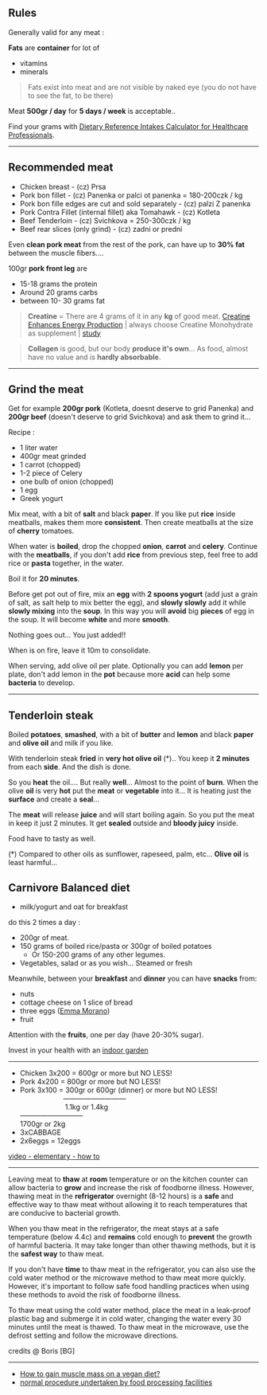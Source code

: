 ## Rules 

Generally valid for any meat :

**Fats** are **container** for lot of   

* vitamins   
* minerals  

> Fats exist into meat and are not visible by naked eye  (you do not have to see the fat, to be there)  

Meat **500gr / day** for **5 days / week** is acceptable..  

Find your grams with [Dietary Reference Intakes Calculator for Healthcare Professionals](https://www.nal.usda.gov/fnic/dri-calculator/).

----------

## Recommended meat

* Chicken breast - (cz) Prsa
* Pork bon fillet - (cz) Panenka or palci ot panenka = 180-200czk / kg
* Pork bon fille edges are cut and sold separately - (cz) palzi Z panenka
* Pork Contra Fillet (internal fillet) aka Tomahawk - (cz) Kotleta
* Beef Tenderloin - (cz) Svichkova = 250-300czk / kg
* Beef rear slices (only grind) - (cz) zadni or predni

Even **clean pork meat** from the rest of the pork, can have up to **30% fat** between the muscle fibers.... 

100gr **pork front leg** are 

* 15-18 grams the protein  
* Around 20 grams carbs  
* between 10- 30 grams fat  

> **Creatine** = There are 4 grams of it in any **kg** of good meat.   [Creatine Enhances Energy Production](https://www.healthline.com/nutrition/creatine-for-muscle-and-strength) | always choose Creatine Monohydrate as supplement | [study](https://www.ncbi.nlm.nih.gov/pmc/articles/PMC4304302/)

> **Collagen** is good, but our body **produce it's own**... As food, almost have no value and is **hardly absorbable**.



----------

## Grind the meat

Get for example **200gr pork** (Kotleta, doesnt deserve to grid Panenka) and **200gr beef** (doesn't deserve to grid Svichkova) and ask them to grind it...


Recipe :  

* 1 liter water
* 400gr meat grinded  
* 1 carrot (chopped)
* 1-2 piece of Celery
* one bulb of onion (chopped)
* 1 egg
* Greek yogurt

Mix meat, with a bit of **salt** and black **paper**. If you like put **rice** inside meatballs, makes them more **consistent**. Then create meatballs at the size of **cherry** tomatoes. 

When water is **boiled**, drop the chopped **onion**, **carrot** and **celery**. Continue with the **meatballs**, if you don't add **rice** from previous step, feel free to add rice or **pasta** together, in the water.

Boil it for **20 minutes**.

Before get pot out of fire, mix an **egg** with **2 spoons yogurt**  (add just a grain of salt, as salt help to mix better the egg), and **slowly slowly** add it while **slowly mixing** into the **soup**. In this way you will **avoid** big **pieces** of egg in the soup. It will become **white** and more **smooth**.

Nothing goes out... You just added!!

When is on fire, leave it 10m to consolidate.

When serving, add olive oil per plate. Optionally you can add **lemon** per plate, don't add lemon in the **pot** because more **acid** can help some **bacteria** to develop.


----------

## Tenderloin steak

Boiled **potatoes**, **smashed**, with a bit of **butter** and **lemon** and black **paper** and **olive oil**  and milk if you like. 

With tenderloin steak **fried** in **very hot olive oil** (*).. You keep it **2 minutes** from each **side**. And the dish is done.

So you **heat** the oil.... But really **well**... Almost to the point of **burn**. When the olive **oil** is very **hot** put the **meat** or **vegetable** into it... It is heating just the **surface** and create a **seal**...

The **meat** will release **juice** and will start boiling again. So you put the meat in keep it just 2 minutes.
It get **sealed** outside and **bloody juicy** inside.


Food have to tasty as well.

(*) Compared to other oils as sunflower, rapeseed, palm, etc... **Olive oil** is least harmful...


## Carnivore Balanced	 diet

* milk/yogurt and oat for breakfast 


do this 2 times a day :

* 200gr of meat.
* 150 grams of boiled rice/pasta or 300gr of boiled potatoes 
	* Or 150-200 grams of any other legumes.
* Vegetables, salad or as you wish... Steamed or fresh

Meanwhile, between your **breakfast** and **dinner** you can have **snacks** from:  

* nuts  
* cottage cheese on 1 slice of bread  
* three eggs ([Emma Morano](https://www.bbc.com/news/world-europe-39610937))
* fruit

Attention with the **fruits**, one per day (have 20-30% sugar).

Invest in your health with an [indoor garden](https://clickandgrow.com/)  

----------  

* Chicken 3x200 = 600gr or more but NO LESS!
* Pork 4x200 = 800gr or more but NO LESS!
* Pork 3x100 = 300gr or 600gr (dinner) or more but NO LESS!  
&nbsp;&nbsp;&nbsp;&nbsp;&nbsp;&nbsp;&nbsp;&nbsp;&nbsp;&nbsp;&nbsp;&nbsp;&nbsp;&nbsp;&nbsp;&nbsp;&nbsp;&nbsp;&nbsp;&nbsp;&nbsp; —————————  
&nbsp;&nbsp;&nbsp;&nbsp;&nbsp;&nbsp;&nbsp;&nbsp;&nbsp;&nbsp;&nbsp;&nbsp;&nbsp;&nbsp;&nbsp;&nbsp;&nbsp;&nbsp;&nbsp;&nbsp;&nbsp;&nbsp;&nbsp;1.1kg or 1.4kg  
—————————  
1700gr or 2kg  
* 3xCABBAGE  
* 2x6eggs = 12eggs  

[video - elementary - how to](https://www.youtube.com/watch?v=BQA_RTqwV6g)  

----------  


Leaving meat to **thaw** at **room** temperature or on the kitchen counter can allow bacteria to **grow** and increase the risk of foodborne illness. However, thawing meat in the **refrigerator** overnight (8-12 hours) is a **safe** and effective way to thaw meat without allowing it to reach temperatures that are conducive to bacterial growth.  

When you thaw meat in the refrigerator, the meat stays at a safe temperature (below 4.4c) and **remains** cold enough to **prevent** the growth of harmful bacteria. It may take longer than other thawing methods, but it is the **safest way** to thaw meat.  

If you don't have **time** to thaw meat in the refrigerator, you can also use the cold water method or the microwave method to thaw meat more quickly. However, it's important to follow safe food handling practices when using these methods to avoid the risk of foodborne illness.  

To thaw meat using the cold water method, place the meat in a leak-proof plastic bag and submerge it in cold water, changing the water every 30 minutes until the meat is thawed. To thaw meat in the microwave, use the defrost setting and follow the microwave directions.  



credits @ Boris [BG]  

----------  

 
 * [How to gain muscle mass on a vegan diet?](https://markmukhin.com/texts/vegan-diet101/)
 * [normal procedure undertaken by food processing facilities](https://old.reddit.com/r/Damnthatsinteresting/comments/12fhbst/injecting_meat_if_youve_not_seen_this_before_its/)
